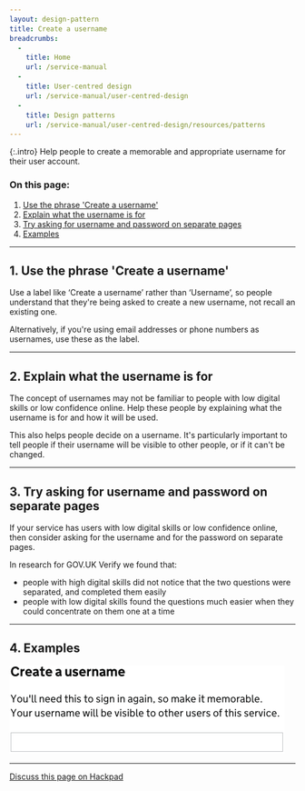 ```yaml
---
layout: design-pattern
title: Create a username
breadcrumbs:
  -
    title: Home
    url: /service-manual
  -
    title: User-centred design
    url: /service-manual/user-centred-design
  -
    title: Design patterns
    url: /service-manual/user-centred-design/resources/patterns
---
```


{:.intro}
Help people to create a memorable and appropriate username for their user account.



### On this page:

1. [Use the phrase 'Create a username'](#section-1)
2. [Explain what the username is for](#section-2)
3. [Try asking for username and password on separate pages](#section-3)
4. [Examples](#section-4)

---

<h2 class="heading-36" id="section-1">1. Use the phrase 'Create a username'</h2>

Use a label like ‘Create a username’ rather than ‘Username’, so people understand that they're being asked to create a new username, not recall an existing one.

Alternatively, if you're using email addresses or phone numbers as usernames, use these as the label.

---

<h2 class="heading-36" id="section-2">2. Explain what the username is for</h2>

The concept of usernames may not be familiar to people with low digital skills or low confidence online.
Help these people by explaining what the username is for and how it will be used.

This also helps people decide on a username. It's particularly important to tell people if their username will be visible to other people, or if it can't be changed.

---

<h2 class="heading-36" id="section-3">3. Try asking for username and password on separate pages</h2>

If your service has users with low digital skills or low confidence online, then consider asking for the username and for the password on separate pages.

In research for GOV.UK Verify we found that:

* people with high digital skills did not notice that the two questions were separated, and completed them easily
* people with low digital skills found the questions much easier when they could concentrate on them one at a time

---

<h2 class="heading-36" id="section-4">4. Examples</h2>


<div class="example">
  <img src="/service-manual/assets/images/design-patterns/create-username.png" alt="An example of a create username field">
</div>

---

[Discuss this page on Hackpad](https://designpatterns.hackpad.com/Create-a-username-osqJ5dQdvpR)

